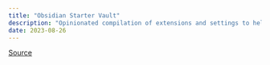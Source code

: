 ```yaml
---
title: "Obsidian Starter Vault"
description: "Opinionated compilation of extensions and settings to help you learn and start exploring Obsidian."
date: 2023-08-26
---
```


[Source](https://example.com/)
